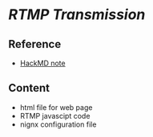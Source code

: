 # *RTMP Transmission*

## Reference
- [HackMD note](https://hackmd.io/@_hxgrX9XTkyf8cxhLdXcbw/Bym09fq2O#RTMP)
## Content
- html file for web page
- RTMP javascipt code
- nignx configuration file
